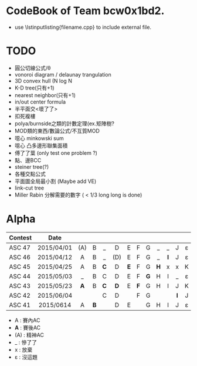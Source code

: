 # CodeBook of Team bcw0x1bd2.

- use \lstinputlisting{filename.cpp} to include external file.
  
# TODO  
  
- 圓公切線公式/θ  
- vonoroi diagram / delaunay trangulation  
- 3D convex hull (N log N  
- K-D tree(只有+1)  
- nearest neighbor(只有+1)  
- in/out center formula  
- 半平面交<壞了了>  
- 扣死複樓  
- polya/burnside之類的計數定理(ex.矩陣樹?  
- MOD類的東西/數論公式/不互質MOD  
- 噁心 minkowski sum  
- 噁心 凸多邊形聯集面積  
- 傅了了葉 (only test one problem ?)
- 點、邊BCC  
- steiner tree(?)  
- 各種交點公式  
- 平面圖全局最小割 (Maybe add VE)
- link-cut tree
- Miller Rabin 分解需要的數字 ( < 1/3 long long is done)

# Alpha

| Contest       | Date          |   |   |   |   |   |   |   |   |   |   |   |   |
| ------------- |:-------------:|:-:|:-:|:-:|:-:|:-:|:-:|:-:|:-:|:-:|:-:|:-:|:-:|
| ASC 47        | 2015/04/01    | (A) | B | _ | D | E | F | G | _ | _ | J | ε | ε |
| ASC 46        | 2015/04/12    | A | B | _ | (D) | E | F | G | _ | **I** | J | ε | ε |
| ASC 45        | 2015/04/25    | A | B | **C** | D | **E** | F | G | **H** | x | x | K | ε |
| ASC 44        | 2015/05/03    | _ | B | C | D | E | F | **G** | H | I | _ | ε | ε |
| ASC 43        | 2015/05/23    | **A** | B | **C** | **D** | E | **F**| G | H | I | J | K | L |
| ASC 42        | 2015/06/04    |   |   | C | D |   | F | G |  |  | **I** | J | ε | ε |
| ASC 41        | 2015/0614     | A | **B** |   | D | E |   | G | H | I | J | ε | ε |

- A : 賽內AC  
- **A** : 賽後AC  
- (A) : 精神AC  
- _ : 慘了了  
- x : 放棄
- ε : 沒這題
